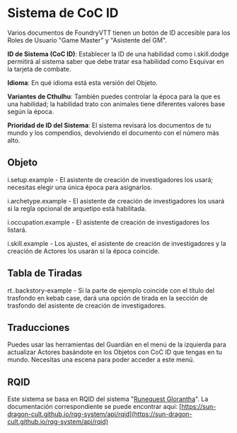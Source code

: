 # Sistema de CoC ID

Varios documentos de FoundryVTT tienen un botón de ID accesible para los Roles de Usuario "Game Master" y "Asistente del GM".

**ID de Sistema (CoC ID)**: Establecer la ID de una habilidad como i.skill.dodge permitirá al sistema saber que debe tratar esa habilidad como Esquivar en la tarjeta de combate.

**Idioma**: En qué idioma está esta versión del Objeto.

**Variantes de Cthulhu**: También puedes controlar la época para la que es una habilidad; la habilidad trato con animales tiene diferentes valores base según la época.

**Prioridad de ID del Sistema**: El sistema revisará los documentos de tu mundo y los compendios, devolviendo el documento con el número más alto.

## Objeto
i.setup.example - El asistente de creación de investigadores los usará; necesitas elegir una única época para asignarlos.

i.archetype.example - El asistente de creación de investigadores los usará si la regla opcional de arquetipo está habilitada.

i.occupation.example - El asistente de creación de investigadores los listará.

i.skill.example - Los ajustes, el asistente de creación de investigadores y la creación de Actores los usarán si la época coincide.

## Tabla de Tiradas
rt..backstory-example - Si la parte de ejemplo coincide con el título del trasfondo en kebab case, dará una opción de tirada en la sección de trasfondo del asistente de creación de investigadores.

## Traducciones
Puedes usar las herramientas del Guardián en el menú de la izquierda para actualizar Actores basándote en los Objetos con CoC ID que tengas en tu mundo. Necesitas una escena para poder acceder a este menú.

## RQID
Este sistema se basa en RQID del sistema "[Runequest Glorantha](https://foundryvtt.com/packages/rqg)". La documentación correspondiente se puede encontrar aquí: [https://sun-dragon-cult.github.io/rqg-system/api/rqid](https://sun-dragon-cult.github.io/rqg-system/api/rqid)